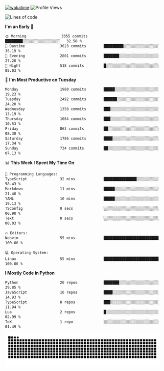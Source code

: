 [![wakatime](https://wakatime.com/badge/user/b920b284-3cde-4cd4-b72e-f7f22d050b16.svg)](https://wakatime.com/@b920b284-3cde-4cd4-b72e-f7f22d050b16)
![Profile Views](http://img.shields.io/badge/Profile%20Views-4586-blue)
<!--START_SECTION:waka-->
![Lines of code](https://img.shields.io/badge/From%20Hello%20World%20I%27ve%20Written-9.1%20million%20lines%20of%20code-blue)

**I'm an Early 🐤** 

```text
🌞 Morning                3355 commits        ████████░░░░░░░░░░░░░░░░░   32.58 % 
🌆 Daytime                3623 commits        █████████░░░░░░░░░░░░░░░░   35.19 % 
🌃 Evening                2801 commits        ███████░░░░░░░░░░░░░░░░░░   27.20 % 
🌙 Night                  518 commits         █░░░░░░░░░░░░░░░░░░░░░░░░   05.03 % 
```
📅 **I'm Most Productive on Tuesday** 

```text
Monday                   1980 commits        █████░░░░░░░░░░░░░░░░░░░░   19.23 % 
Tuesday                  2492 commits        ██████░░░░░░░░░░░░░░░░░░░   24.20 % 
Wednesday                1358 commits        ███░░░░░░░░░░░░░░░░░░░░░░   13.19 % 
Thursday                 1084 commits        ███░░░░░░░░░░░░░░░░░░░░░░   10.53 % 
Friday                   863 commits         ██░░░░░░░░░░░░░░░░░░░░░░░   08.38 % 
Saturday                 1786 commits        ████░░░░░░░░░░░░░░░░░░░░░   17.34 % 
Sunday                   734 commits         ██░░░░░░░░░░░░░░░░░░░░░░░   07.13 % 
```


📊 **This Week I Spent My Time On** 

```text
💬 Programming Languages: 
TypeScript               32 mins             ███████████████░░░░░░░░░░   58.43 % 
Markdown                 11 mins             █████░░░░░░░░░░░░░░░░░░░░   21.48 % 
YAML                     10 mins             █████░░░░░░░░░░░░░░░░░░░░   19.13 % 
TSConfig                 0 secs              ░░░░░░░░░░░░░░░░░░░░░░░░░   00.90 % 
Text                     0 secs              ░░░░░░░░░░░░░░░░░░░░░░░░░   00.03 % 

🔥 Editors: 
Neovim                   55 mins             █████████████████████████   100.00 % 

💻 Operating System: 
Linux                    55 mins             █████████████████████████   100.00 % 
```

**I Mostly Code in Python** 

```text
Python                   20 repos            ███████░░░░░░░░░░░░░░░░░░   29.85 % 
JavaScript               10 repos            ████░░░░░░░░░░░░░░░░░░░░░   14.93 % 
TypeScript               8 repos             ███░░░░░░░░░░░░░░░░░░░░░░   11.94 % 
Lua                      2 repos             █░░░░░░░░░░░░░░░░░░░░░░░░   02.99 % 
TeX                      1 repo              ░░░░░░░░░░░░░░░░░░░░░░░░░   01.49 % 
```




<!--END_SECTION:waka-->
![Snake animation](https://raw.githubusercontent.com/timmypidashev/timmypidashev/main/commits.svg)
